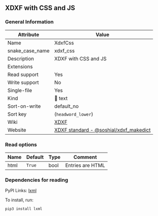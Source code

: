 XDXF with CSS and JS
--------------------

### General Information

| Attribute       | Value                                                                                                          |
|-----------------|----------------------------------------------------------------------------------------------------------------|
| Name            | XdxfCss                                                                                                        |
| snake_case_name | xdxf_css                                                                                                       |
| Description     | XDXF with CSS and JS                                                                                           |
| Extensions      |                                                                                                                |
| Read support    | Yes                                                                                                            |
| Write support   | No                                                                                                             |
| Single-file     | Yes                                                                                                            |
| Kind            | 📝 text                                                                                                        |
| Sort-on-write   | default_no                                                                                                     |
| Sort key        | \(`headword_lower`\)                                                                                           |
| Wiki            | [XDXF](https://en.wikipedia.org/wiki/XDXF)                                                                     |
| Website         | [XDXF standard - @soshial/xdxf_makedict](https://github.com/soshial/xdxf_makedict/tree/master/format_standard) |

### Read options

| Name | Default | Type | Comment          |
|------|---------|------|------------------|
| html | `True`  | bool | Entries are HTML |

### Dependencies for reading

PyPI Links: [lxml](https://pypi.org/project/lxml)

To install, run:

```sh
pip3 install lxml
```
